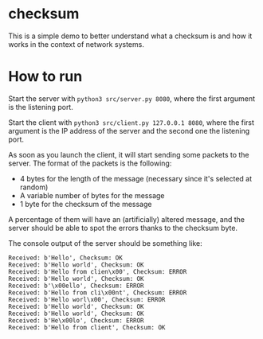 # checksum
This is a simple demo to better understand what a checksum is and how it works in the context of network systems.

# How to run
Start the server with `python3 src/server.py 8080`, where the first argument is the listening port.

Start the client with `python3 src/client.py 127.0.0.1 8080`, where the first argument is the IP address of the server and the second one the listening port.

As soon as you launch the client, it will start sending some packets to the server.
The format of the packets is the following:
- 4 bytes for the length of the message (necessary since it's selected at random)
- A variable number of bytes for the message
- 1 byte for the checksum of the message

A percentage of them will have an (artificially) altered message, and the server should be able to spot the errors thanks to the checksum byte.

The console output of the server should be something like:
```
Received: b'Hello', Checksum: OK
Received: b'Hello world', Checksum: OK
Received: b'Hello from clien\x00', Checksum: ERROR
Received: b'Hello world', Checksum: OK
Received: b'\x00ello', Checksum: ERROR
Received: b'Hello from cli\x00nt', Checksum: ERROR
Received: b'Hello worl\x00', Checksum: ERROR
Received: b'Hello world', Checksum: OK
Received: b'Hello world', Checksum: OK
Received: b'He\x00lo', Checksum: ERROR
Received: b'Hello from client', Checksum: OK
```

